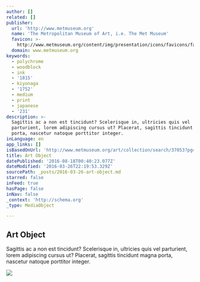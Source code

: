 ```yaml
---
author: []
related: []
publisher:
  url: 'http://www.metmuseum.org'
  name: 'The Metropolitan Museum of Art, i.e. The Met Museum'
  favicon: >-
    http://www.metmuseum.org/content/img/presentation/icons/favicons/favicon.ico?v=3
  domain: www.metmuseum.org
keywords:
  - polychrome
  - woodblock
  - ink
  - '1815'
  - kiyonaga
  - '1752'
  - medium
  - print
  - japanese
  - '231'
description: >-
  Sagittis ac a non est tincidunt? Scelerisque in, ultricies quis vel
  parturient, lorem adipiscing cursus ut? Placerat, sagittis tincidunt magna
  porta, nascetur natoque porttitor integer.
inLanguage: en
app_links: []
isBasedOnUrl: 'http://www.metmuseum.org/art/collection/search/37053?pg=1&amp;rpp=20&amp;pos=7'
title: Art Object
datePublished: '2016-08-18T00:40:23.077Z'
dateModified: '2016-03-26T22:19:53.329Z'
sourcePath: _posts/2016-03-26-art-object.md
starred: false
inFeed: true
hasPage: false
inNav: false
_context: 'http://schema.org'
_type: MediaObject

---
```

<article style=""><h1>Art Object</h1><p>Sagittis ac a non est tincidunt? Scelerisque in, ultricies quis vel parturient, lorem adipiscing cursus ut? Placerat, sagittis tincidunt magna porta, nascetur natoque porttitor integer.</p><img src="http://www.metmuseum.org/-/media/Images/Promos/Footer%20Promos/Events/Ongoing%20Programs/GuidedTours.jpg?h=480&amp;la=en&amp;w=720&amp;hash=4028270120AEE465229FCF58256727B92BF09B26" /></article>